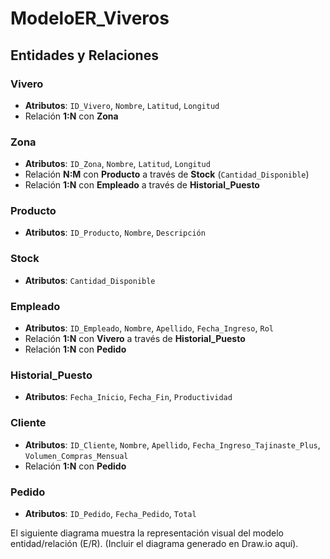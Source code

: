 # ModeloER_Viveros

## Entidades y Relaciones

### Vivero
- **Atributos**: `ID_Vivero`, `Nombre`, `Latitud`, `Longitud`
- Relación **1:N** con **Zona**

### Zona
- **Atributos**: `ID_Zona`, `Nombre`, `Latitud`, `Longitud`
- Relación **N:M** con **Producto** a través de **Stock** (`Cantidad_Disponible`)
- Relación **1:N** con **Empleado** a través de **Historial_Puesto**

### Producto
- **Atributos**: `ID_Producto`, `Nombre`, `Descripción`

### Stock
- **Atributos**: `Cantidad_Disponible`

### Empleado
- **Atributos**: `ID_Empleado`, `Nombre`, `Apellido`, `Fecha_Ingreso`, `Rol`
- Relación **1:N** con **Vivero** a través de **Historial_Puesto**
- Relación **1:N** con **Pedido**

### Historial_Puesto
- **Atributos**: `Fecha_Inicio`, `Fecha_Fin`, `Productividad`

### Cliente
- **Atributos**: `ID_Cliente`, `Nombre`, `Apellido`, `Fecha_Ingreso_Tajinaste_Plus`, `Volumen_Compras_Mensual`
- Relación **1:N** con **Pedido**

### Pedido
- **Atributos**: `ID_Pedido`, `Fecha_Pedido`, `Total`


El siguiente diagrama muestra la representación visual del modelo entidad/relación (E/R). (Incluir el diagrama generado en Draw.io aquí).
